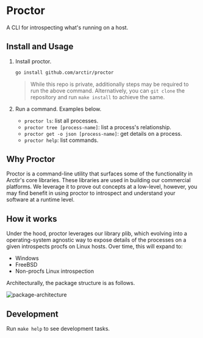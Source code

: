 # Proctor

A CLI for introspecting what's running on a host.

## Install and Usage

1. Install proctor.

	```sh
	go install github.com/arctir/proctor
	```

	> While this repo is private, additionally steps may be required to run the
	> above command. Alternatively, you can `git clone` the repository and run
	> `make install` to achieve the same.

1. Run a command. Examples below.

	* `proctor ls`: list all processes.
	* `proctor tree [process-name]`: list a process's relationship.
	* `proctor get -o json [process-name]`: get details on a process.
	* `proctor help`: list commands.

## Why Proctor

Proctor is a command-line utility that surfaces some of the functionality in
Arctir's core libraries. These libraries are used in building our commercial
platforms. We leverage it to prove out concepts at a low-level, however, you
may find benefit in using proctor to introspect and understand your software at
a runtime level.

## How it works

Under the hood, proctor leverages our library plib, which evolving into a
operating-system agnostic way to expose details of the processes on a given
introspects procfs on Linux hosts. Over time, this will expand to:

* Windows
* FreeBSD
* Non-procfs Linux introspection

Architecturally, the package structure is as follows.

![package-architecture](https://user-images.githubusercontent.com/6200057/187974676-0652bad7-0d89-4450-8327-6d48304bf709.png)

## Development

Run `make help` to see development tasks.
